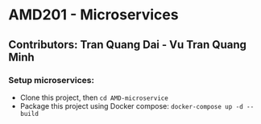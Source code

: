 # AMD201 - Microservices 
## Contributors: Tran Quang Dai - Vu Tran Quang Minh

### Setup microservices:
- Clone this project, then ``` cd AMD-microservice ``` 
- Package this project using Docker compose: ```docker-compose up -d --build  ```